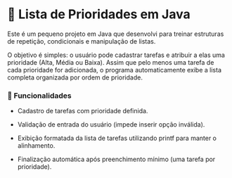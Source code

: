 # 📝 Lista de Prioridades em Java

Este é um pequeno projeto em Java que desenvolvi para treinar estruturas de repetição, condicionais e manipulação de listas.

O objetivo é simples: o usuário pode cadastrar tarefas e atribuir a elas uma prioridade (Alta, Média ou Baixa). Assim que pelo menos uma tarefa de cada prioridade for adicionada, o programa automaticamente exibe a lista completa organizada por ordem de prioridade.

### 🔧 Funcionalidades
- Cadastro de tarefas com prioridade definida.

- Validação de entrada do usuário (impede inserir opção inválida).

- Exibição formatada da lista de tarefas utilizando printf para manter o alinhamento.

- Finalização automática após preenchimento mínimo (uma tarefa por prioridade).
